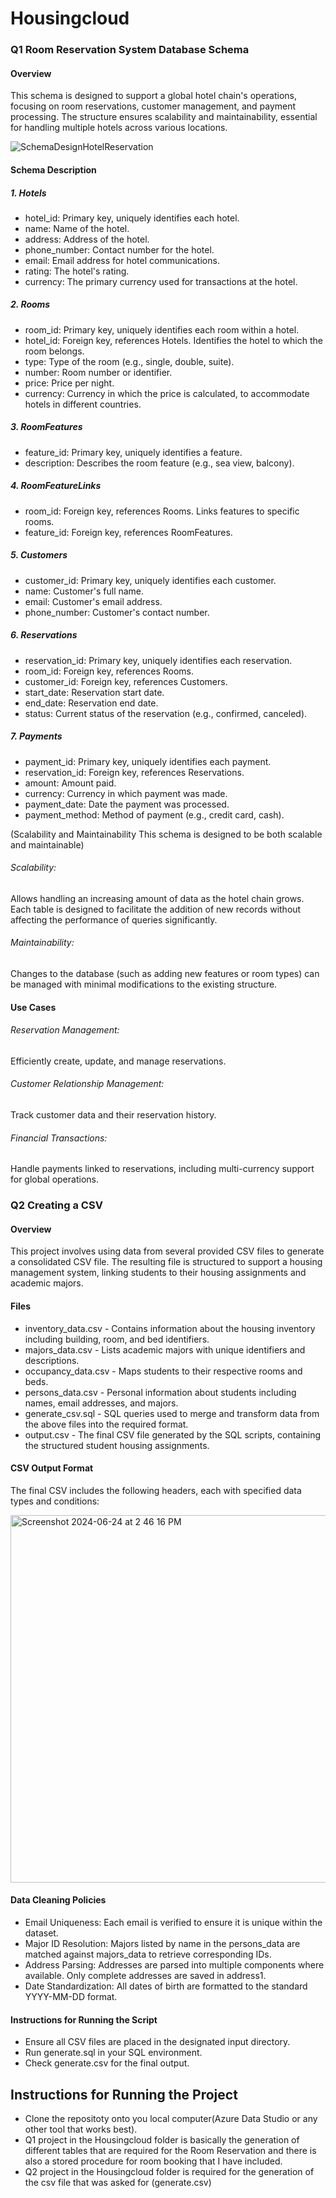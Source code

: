 # Housingcloud


### Q1 Room Reservation System Database Schema

#### Overview
This schema is designed to support a global hotel chain's operations, focusing on room reservations, customer management, and payment processing. The structure ensures scalability and maintainability, essential for handling multiple hotels across various locations.

![SchemaDesignHotelReservation](https://github.com/baldotadiya7/Housingcloud/assets/114612015/525b2b28-6bfe-4e62-9833-bad83384a9ff)

#### Schema Description

##### 1. Hotels

- hotel_id: Primary key, uniquely identifies each hotel.
- name: Name of the hotel.
- address: Address of the hotel.
- phone_number: Contact number for the hotel.
- email: Email address for hotel communications.
- rating: The hotel's rating.
- currency: The primary currency used for transactions at the hotel.

##### 2. Rooms

- room_id: Primary key, uniquely identifies each room within a hotel.
- hotel_id: Foreign key, references Hotels. Identifies the hotel to which the room belongs.
- type: Type of the room (e.g., single, double, suite).
- number: Room number or identifier.
- price: Price per night.
- currency: Currency in which the price is calculated, to accommodate hotels in different countries.

##### 3. RoomFeatures

- feature_id: Primary key, uniquely identifies a feature.
- description: Describes the room feature (e.g., sea view, balcony).

##### 4. RoomFeatureLinks

- room_id: Foreign key, references Rooms. Links features to specific rooms.
- feature_id: Foreign key, references RoomFeatures.

##### 5. Customers

- customer_id: Primary key, uniquely identifies each customer.
- name: Customer's full name.
- email: Customer's email address.
- phone_number: Customer's contact number.

##### 6. Reservations

- reservation_id: Primary key, uniquely identifies each reservation.
- room_id: Foreign key, references Rooms.
- customer_id: Foreign key, references Customers.
- start_date: Reservation start date.
- end_date: Reservation end date.
- status: Current status of the reservation (e.g., confirmed, canceled).

##### 7. Payments

- payment_id: Primary key, uniquely identifies each payment.
- reservation_id: Foreign key, references Reservations.
- amount: Amount paid.
- currency: Currency in which payment was made.
- payment_date: Date the payment was processed.
- payment_method: Method of payment (e.g., credit card, cash).

(Scalability and Maintainability
This schema is designed to be both scalable and maintainable)

###### Scalability: 
Allows handling an increasing amount of data as the hotel chain grows. Each table is designed to facilitate the addition of new records without affecting the performance of queries significantly.
###### Maintainability: 
Changes to the database (such as adding new features or room types) can be managed with minimal modifications to the existing structure.

#### Use Cases
###### Reservation Management: 
Efficiently create, update, and manage reservations.
###### Customer Relationship Management: 
Track customer data and their reservation history.
###### Financial Transactions: 
Handle payments linked to reservations, including multi-currency support for global operations.




### Q2 Creating a CSV

#### Overview
This project involves using data from several provided CSV files to generate a consolidated CSV file. The resulting file is structured to support a housing management system, linking students to their housing assignments and academic majors.

#### Files
- inventory_data.csv - Contains information about the housing inventory including building, room, and bed identifiers.
- majors_data.csv - Lists academic majors with unique identifiers and descriptions.
- occupancy_data.csv - Maps students to their respective rooms and beds.
- persons_data.csv - Personal information about students including names, email addresses, and majors.
- generate_csv.sql - SQL queries used to merge and transform data from the above files into the required format.
- output.csv - The final CSV file generated by the SQL scripts, containing the structured student housing assignments.

#### CSV Output Format
The final CSV includes the following headers, each with specified data types and conditions:

<img width="588" alt="Screenshot 2024-06-24 at 2 46 16 PM" src="https://github.com/baldotadiya7/Housingcloud/assets/114612015/2a138625-4891-488b-ba15-a0cf7fb8f3a7">

#### Data Cleaning Policies
- Email Uniqueness: Each email is verified to ensure it is unique within the dataset.
- Major ID Resolution: Majors listed by name in the persons_data are matched against majors_data to retrieve corresponding IDs.
- Address Parsing: Addresses are parsed into multiple components where available. Only complete addresses are saved in address1.
- Date Standardization: All dates of birth are formatted to the standard YYYY-MM-DD format.

#### Instructions for Running the Script
- Ensure all CSV files are placed in the designated input directory.
- Run generate.sql in your SQL environment.
- Check generate.csv for the final output.


## Instructions for Running the Project
- Clone the repositoty onto you local computer(Azure Data Studio or any other tool that works best).
- Q1 project in the Housingcloud folder is basically the generation of different tables that are required for the Room Reservation and there is also a stored procedure for room booking that I have included.
- Q2 project in the Housingcloud folder is required for the generation of the csv file that was asked for (generate.csv)


